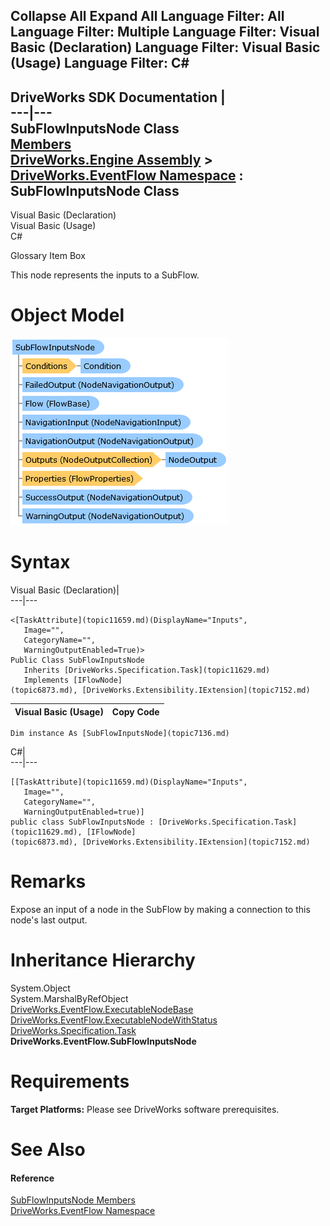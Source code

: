        

 Collapse All Expand All  Language Filter: All  Language Filter: Multiple  Language Filter: Visual Basic (Declaration) Language Filter: Visual Basic (Usage) Language Filter: C#  
---  
DriveWorks SDK Documentation  |   
---|---  
SubFlowInputsNode Class   
[Members](topic7137.md)   
[DriveWorks.Engine Assembly](topic2156.md) > [DriveWorks.EventFlow Namespace](topic6871.md) : SubFlowInputsNode Class  
---  
  
Visual Basic (Declaration)    
Visual Basic (Usage)    
C# 

Glossary Item Box

This node represents the inputs to a SubFlow. 

# Object Model

![](dotnetdiagramimages/image382.png)

# Syntax

Visual Basic (Declaration)|   
---|---  
      
    
    <[TaskAttribute](topic11659.md)(DisplayName="Inputs", 
       Image="", 
       CategoryName="", 
       WarningOutputEnabled=True)>
    Public Class SubFlowInputsNode 
       Inherits [DriveWorks.Specification.Task](topic11629.md)
       Implements [IFlowNode](topic6873.md), [DriveWorks.Extensibility.IExtension](topic7152.md)   
  
Visual Basic (Usage)| Copy Code  
---|---  
      
    
    Dim instance As [SubFlowInputsNode](topic7136.md)  
  
C#|   
---|---  
      
    
    [[TaskAttribute](topic11659.md)(DisplayName="Inputs", 
       Image="", 
       CategoryName="", 
       WarningOutputEnabled=true)]
    public class SubFlowInputsNode : [DriveWorks.Specification.Task](topic11629.md), [IFlowNode](topic6873.md), [DriveWorks.Extensibility.IExtension](topic7152.md)    
  
# Remarks

Expose an input of a node in the SubFlow by making a connection to this node's last output.

# Inheritance Hierarchy

System.Object  
System.MarshalByRefObject  
[DriveWorks.EventFlow.ExecutableNodeBase](topic6938.md)  
[DriveWorks.EventFlow.ExecutableNodeWithStatus](topic6990.md)  
[DriveWorks.Specification.Task](topic11629.md)  
**DriveWorks.EventFlow.SubFlowInputsNode**  


# Requirements

**Target Platforms:** Please see DriveWorks software prerequisites.

# See Also

#### Reference

[SubFlowInputsNode Members](topic7137.md)   
[DriveWorks.EventFlow Namespace](topic6871.md)



